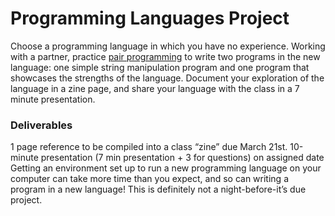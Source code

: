 # Programming Languages Project
Choose a programming language in which you have no experience. Working with a partner, practice [pair programming](https://en.wikipedia.org/wiki/Pair_programming) to write two programs in the new language: one simple string manipulation program and one program that showcases the strengths of the language. Document your exploration of the language in a zine page, and share your language with the class in a 7 minute presentation. 

### Deliverables
1 page reference to be compiled into a class “zine” due March 21st.
10-minute presentation (7 min presentation + 3 for questions) on assigned date
Getting an environment set up to run a new programming language on your computer can take more time than you expect, and so can writing a program in a new language! This is definitely not a night-before-it’s due project.
